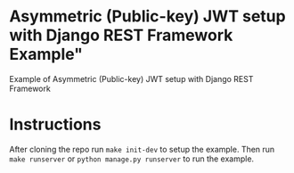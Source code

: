 # Asymmetric (Public-key) JWT setup with Django REST Framework Example"
Example of Asymmetric (Public-key) JWT setup with Django REST Framework

# Instructions
After cloning the repo run `make init-dev` to setup the example. Then run `make runserver` or `python manage.py runserver` to run the example. 
